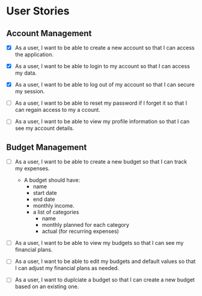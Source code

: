 # User Stories

## Account Management
- [x] As a user, I want to be able to create a new account so that I can access the application. 

- [x] As a user, I want to be able to login to my account so that I can access my data.

- [x] As a user, I want to be able to log out of my account so that I can secure my session.

- [ ] As a user, I want to be able to reset my password if I forget it so that I can regain access to my a ccount.  

- [ ] As a user, I want to be able to view my profile information so that I can see my account details.

## Budget Management
- [ ] As a user, I want to be able to create a new budget so that I can track my expenses.
    - A budget should have:
        - name
        - start date
        - end date
        - monthly income.
        - a list of categories
            - name
            - monthly planned for each category
            - actual (for recurring expenses)

- [ ] As a user, I want to be able to view my budgets so that I can see my financial plans.

- [ ] As a user, I want to be able to edit my budgets and default values so that I can adjust my financial plans as needed.

- [ ] As a user, I want to duplciate a budget so that I can create a new budget based on an existing one.